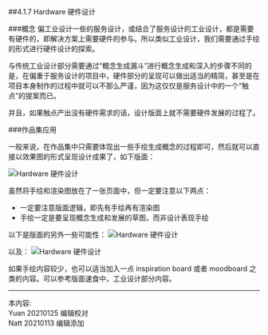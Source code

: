 ##4.1.7 Hardware 硬件设计

###概念
偏工业设计一些的服务设计，或结合了服务设计的工业设计，都是需要有硬件的，即解决方案上需要硬件的参与。所以类似工业设计，我们需要通过手绘的形式进行硬件设计的探索。

与传统工业设计部分需要通过“概念生成漏斗”进行概念生成和深入的步骤不同的是，在偏重于服务设计的项目中，硬件部分的呈现可以做出适当的精简，甚至是在项目本身制作的过程中就可以不那么严谨，因为这仅仅是服务设计中的一个“触点”的提案而已。  

并且，如果触点产出没有硬件需求的话，设计版面上就不需要硬件发展的过程了。

###作品集应用

一般来说，在作品集中只需要体现出一些手绘生成概念的过程即可，然后就可以直接以效果图的形式呈现设计成果了，如下版面：

![Hardware 硬件设计](http://kitpic.makebi.net/2021/uedsd_13.jpg)

虽然将手绘和渲染图放在了一张页面中，但一定要注意以下两点：

* 一定要注意版面逻辑，即先有手绘再有渲染图  
* 手绘一定是要呈现概念生成和发展的草图，而非设计表现手绘

以下是版面的另外一些可能性：
![Hardware 硬件设计](http://kitpic.makebi.net/2021/uedsd_14.jpg)

以及：
![Hardware 硬件设计](http://kitpic.makebi.net/2021/uedsd_15.jpg)

如果手绘内容较少，也可以适当加入一点 inspiration board 或者 moodboard 之类的内容。可以参考版面速食中，工业设计部分内容。



---
本内容:    
Yuan 20210125 编辑校对  
Natt 20210113 编辑添加
